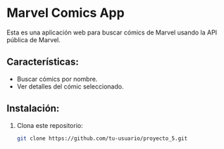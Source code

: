 # Marvel Comics App

Esta es una aplicación web para buscar cómics de Marvel usando la API pública de Marvel.

## Características:
- Buscar cómics por nombre.
- Ver detalles del cómic seleccionado.

## Instalación:
1. Clona este repositorio:
   ```bash
   git clone https://github.com/tu-usuario/proyecto_5.git
